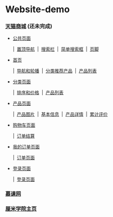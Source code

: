 # Website-demo

### [天猫商城]() (还未完成)

- [公共页面](https://wenhuiyang-luck.github.io/Website-demo/天猫/1-公共页面/1-公共页面.html)

   |	&nbsp;[置顶导航](https://wenhuiyang-luck.github.io/Website-demo/天猫/1-公共页面/1-公共页面_置顶导航.html)	&nbsp;|	&nbsp;[搜索栏](https://wenhuiyang-luck.github.io/Website-demo/天猫/1-公共页面/1-公共页面_搜索框.html)    &nbsp;|	&nbsp;[简单搜索框](https://wenhuiyang-luck.github.io/Website-demo/天猫/1-公共页面/1-公共页面_简单搜索栏.html)    &nbsp;|    &nbsp;[页脚](https://wenhuiyang-luck.github.io/Website-demo/天猫/1-公共页面/1-公共页面_页脚.html)

- [首页](https://wenhuiyang-luck.github.io/Website-demo/天猫/2-首页/2-首页.html)

   |	&nbsp;[导航和轮播](https://wenhuiyang-luck.github.io/Website-demo/天猫/2-首页/2-首页_导航和轮播.html)    &nbsp;|	&nbsp;[分类推荐产品](https://wenhuiyang-luck.github.io/Website-demo/天猫/2-首页/2-首页_分类和推荐产品.html)    &nbsp;|	&nbsp;[产品列表](https://wenhuiyang-luck.github.io/Website-demo/天猫/2-首页/2-首页_产品列表.html)
   
- [分类页面](https://wenhuiyang-luck.github.io/Website-demo/天猫/3-分类页面/3-分类页面.html)
   
   |	&nbsp;[排序和价格](https://wenhuiyang-luck.github.io/Website-demo/天猫/3-分类页面/3-分类页面_排序和价格.html) 	&nbsp;|	&nbsp;[产品列表](https://wenhuiyang-luck.github.io/Website-demo/天猫/3-分类页面/3-分类页面_产品列表.html) 
   
- [产品页面](https://wenhuiyang-luck.github.io/Website-demo/天猫/4-产品页面/4-产品页面.html)

   |	&nbsp;[产品图片](https://wenhuiyang-luck.github.io/Website-demo/天猫/4-产品页面/4-产品页面_产品图片.html)	 &nbsp;|	&nbsp;[基本信息](https://wenhuiyang-luck.github.io/Website-demo/天猫/4-产品页面/4-产品页面_基本信息.html)   &nbsp;|	&nbsp;[产品详情](https://wenhuiyang-luck.github.io/Website-demo/天猫/4-产品页面/4-产品页面_产品详情.html)   &nbsp;|	&nbsp;[累计评价](https://wenhuiyang-luck.github.io/Website-demo/天猫/4-产品页面/4-产品页面_累计评价.html)
   
- [购物车页面]()

   | &nbsp;[订单结算](https://wenhuiyang-luck.github.io/Website-demo/天猫/5-购物车页面/5-购物车页面_订单结算.html)
   
- [我的订单页面]()

   | &nbsp;[订单页面](https://wenhuiyang-luck.github.io/Website-demo/天猫/我的订单页面/订单页面.html)
   
- [登录页面]()

   | &nbsp;[登录页面](https://wenhuiyang-luck.github.io/Website-demo/天猫/注册登录页面/login.html)
   

### [慕课网](https://wenhuiyang-luck.github.io/Website-demo/慕课网/index.html)

### [厘米学院主页](https://wenhuiyang-luck.github.io/Website-demo/厘米学院主页/index.html)
